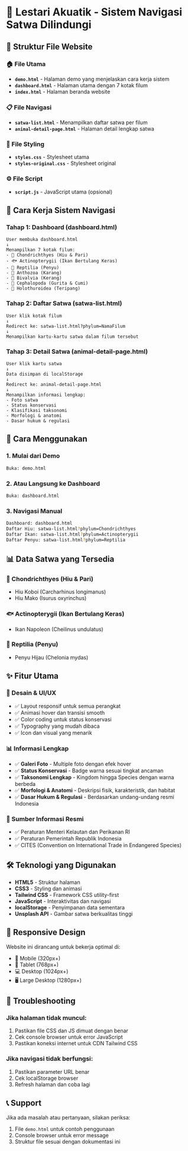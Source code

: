 # 🌊 Lestari Akuatik - Sistem Navigasi Satwa Dilindungi

## 📁 Struktur File Website

### 🏠 File Utama
- **`demo.html`** - Halaman demo yang menjelaskan cara kerja sistem
- **`dashboard.html`** - Halaman utama dengan 7 kotak filum
- **`index.html`** - Halaman beranda website

### 📋 File Navigasi
- **`satwa-list.html`** - Menampilkan daftar satwa per filum
- **`animal-detail-page.html`** - Halaman detail lengkap satwa

### 🎨 File Styling
- **`styles.css`** - Stylesheet utama
- **`styles-original.css`** - Stylesheet original

### ⚙️ File Script
- **`script.js`** - JavaScript utama (opsional)

## 🔄 Cara Kerja Sistem Navigasi

### Tahap 1: Dashboard (dashboard.html)
```
User membuka dashboard.html
↓
Menampilkan 7 kotak filum:
- 🦈 Chondrichthyes (Hiu & Pari)
- 🐟 Actinopterygii (Ikan Bertulang Keras)  
- 🐢 Reptilia (Penyu)
- 🪸 Anthozoa (Karang)
- 🐚 Bivalvia (Kerang)
- 🐙 Cephalopoda (Gurita & Cumi)
- 🥒 Holothuroidea (Teripang)
```

### Tahap 2: Daftar Satwa (satwa-list.html)
```
User klik kotak filum
↓
Redirect ke: satwa-list.html?phylum=NamaFilum
↓
Menampilkan kartu-kartu satwa dalam filum tersebut
```

### Tahap 3: Detail Satwa (animal-detail-page.html)
```
User klik kartu satwa
↓
Data disimpan di localStorage
↓
Redirect ke: animal-detail-page.html
↓
Menampilkan informasi lengkap:
- Foto satwa
- Status konservasi
- Klasifikasi taksonomi
- Morfologi & anatomi
- Dasar hukum & regulasi
```

## 🚀 Cara Menggunakan

### 1. Mulai dari Demo
```bash
Buka: demo.html
```

### 2. Atau Langsung ke Dashboard
```bash
Buka: dashboard.html
```

### 3. Navigasi Manual
```bash
Dashboard: dashboard.html
Daftar Hiu: satwa-list.html?phylum=Chondrichthyes
Daftar Ikan: satwa-list.html?phylum=Actinopterygii
Daftar Penyu: satwa-list.html?phylum=Reptilia
```

## 📊 Data Satwa yang Tersedia

### 🦈 Chondrichthyes (Hiu & Pari)
- Hiu Koboi (Carcharhinus longimanus)
- Hiu Mako (Isurus oxyrinchus)

### 🐟 Actinopterygii (Ikan Bertulang Keras)
- Ikan Napoleon (Cheilinus undulatus)

### 🐢 Reptilia (Penyu)
- Penyu Hijau (Chelonia mydas)

## ✨ Fitur Utama

### 🎨 Desain & UI/UX
- ✅ Layout responsif untuk semua perangkat
- ✅ Animasi hover dan transisi smooth
- ✅ Color coding untuk status konservasi
- ✅ Typography yang mudah dibaca
- ✅ Icon dan visual yang menarik

### 📊 Informasi Lengkap
- ✅ **Galeri Foto** - Multiple foto dengan efek hover
- ✅ **Status Konservasi** - Badge warna sesuai tingkat ancaman
- ✅ **Taksonomi Lengkap** - Kingdom hingga Species dengan warna berbeda
- ✅ **Morfologi & Anatomi** - Deskripsi fisik, karakteristik, dan habitat
- ✅ **Dasar Hukum & Regulasi** - Berdasarkan undang-undang resmi Indonesia

### 🔗 Sumber Informasi Resmi
- ✅ Peraturan Menteri Kelautan dan Perikanan RI
- ✅ Peraturan Pemerintah Republik Indonesia
- ✅ CITES (Convention on International Trade in Endangered Species)

## 🛠️ Teknologi yang Digunakan

- **HTML5** - Struktur halaman
- **CSS3** - Styling dan animasi
- **Tailwind CSS** - Framework CSS utility-first
- **JavaScript** - Interaktivitas dan navigasi
- **localStorage** - Penyimpanan data sementara
- **Unsplash API** - Gambar satwa berkualitas tinggi

## 📱 Responsive Design

Website ini dirancang untuk bekerja optimal di:
- 📱 Mobile (320px+)
- 📱 Tablet (768px+)
- 💻 Desktop (1024px+)
- 🖥️ Large Desktop (1280px+)

## 🔧 Troubleshooting

### Jika halaman tidak muncul:
1. Pastikan file CSS dan JS dimuat dengan benar
2. Cek console browser untuk error JavaScript
3. Pastikan koneksi internet untuk CDN Tailwind CSS

### Jika navigasi tidak berfungsi:
1. Pastikan parameter URL benar
2. Cek localStorage browser
3. Refresh halaman dan coba lagi

## 📞 Support

Jika ada masalah atau pertanyaan, silakan periksa:
1. File `demo.html` untuk contoh penggunaan
2. Console browser untuk error message
3. Struktur file sesuai dengan dokumentasi ini









